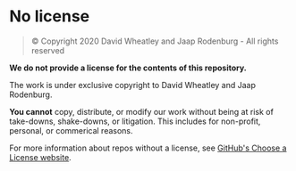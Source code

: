 # No license

> © Copyright 2020 David Wheatley and Jaap Rodenburg - All rights reserved

**We do not provide a license for the contents of this repository.**

The work is under exclusive copyright to David Wheatley and Jaap Rodenburg.

**You cannot** copy, distribute, or modify our work without being at risk of take-downs, shake-downs, or litigation. This includes for non-profit, personal, or commerical reasons.

For more information about repos without a license, see [GitHub's Choose a License website](https://choosealicense.com/no-permission/).
